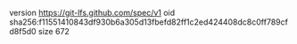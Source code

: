 version https://git-lfs.github.com/spec/v1
oid sha256:f11551410843df930b6a305d13fbefd82ff1c2ed424408dc8c0ff789cfd8f5d0
size 672
